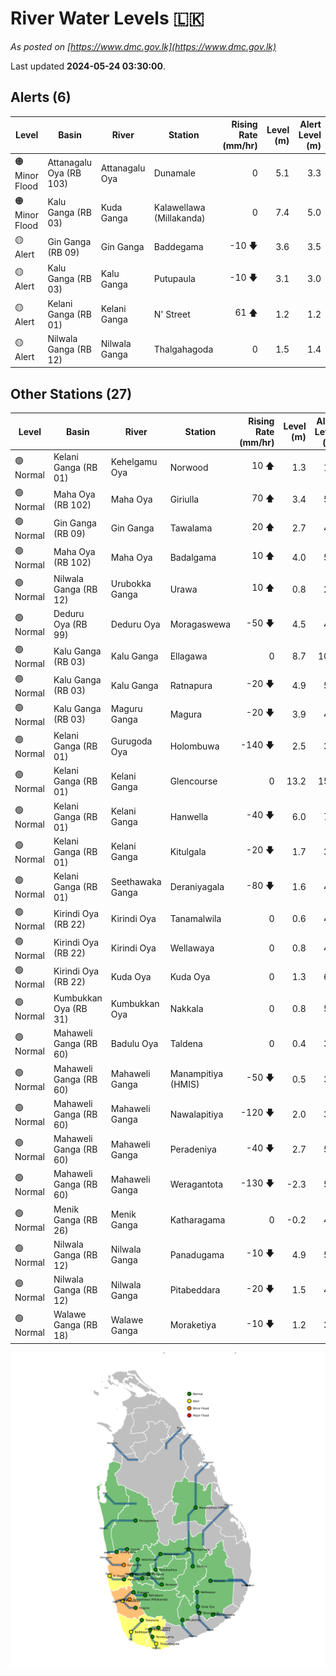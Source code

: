 # River Water Levels :sri_lanka:

*As posted on [https://www.dmc.gov.lk](https://www.dmc.gov.lk)*

Last updated **2024-05-24 03:30:00**.

## Alerts (6)

| Level | Basin | River | Station | Rising Rate (mm/hr) | Level (m) | Alert Level (m) |
|---|---|---|---|--: |--:|--:|
| 🟠 Minor Flood | Attanagalu Oya (RB 103) | Attanagalu Oya | Dunamale | 0  | 5.1 | 3.3 |
| 🟠 Minor Flood | Kalu Ganga (RB 03) | Kuda Ganga | Kalawellawa (Millakanda) | 0  | 7.4 | 5.0 |
| 🟡 Alert | Gin Ganga (RB 09) | Gin Ganga | Baddegama | -10 🡇 | 3.6 | 3.5 |
| 🟡 Alert | Kalu Ganga (RB 03) | Kalu Ganga | Putupaula | -10 🡇 | 3.1 | 3.0 |
| 🟡 Alert | Kelani Ganga (RB 01) | Kelani Ganga | N' Street | 61 🡅 | 1.2 | 1.2 |
| 🟡 Alert | Nilwala Ganga (RB 12) | Nilwala Ganga | Thalgahagoda | 0  | 1.5 | 1.4 |

## Other Stations (27)

| Level | Basin | River | Station | Rising Rate (mm/hr) | Level (m) | Alert Level (m) | Time to Alert |
|---|---|---|---|--: |--:|--:|---|
| 🟢 Normal | Kelani Ganga (RB 01) | Kehelgamu Oya | Norwood | 10 🡅 | 1.3 | 1.5 | 20.0 ⏳ |
| 🟢 Normal | Maha Oya (RB 102) | Maha Oya | Giriulla | 70 🡅 | 3.4 | 5.5 | 30.0 ⏳ |
| 🟢 Normal | Gin Ganga (RB 09) | Gin Ganga | Tawalama | 20 🡅 | 2.7 | 4.0 | 64.5 ⏳ |
| 🟢 Normal | Maha Oya (RB 102) | Maha Oya | Badalgama | 10 🡅 | 4.0 | 5.0 | 95.0 ⏳ |
| 🟢 Normal | Nilwala Ganga (RB 12) | Urubokka Ganga | Urawa | 10 🡅 | 0.8 | 2.5 | 168.0 ⏳ |
| 🟢 Normal | Deduru Oya (RB 99) | Deduru Oya | Moragaswewa | -50 🡇 | 4.5 | 4.8 | 🟢 |
| 🟢 Normal | Kalu Ganga (RB 03) | Kalu Ganga | Ellagawa | 0  | 8.7 | 10.0 | 🟢 |
| 🟢 Normal | Kalu Ganga (RB 03) | Kalu Ganga | Ratnapura | -20 🡇 | 4.9 | 5.2 | 🟢 |
| 🟢 Normal | Kalu Ganga (RB 03) | Maguru Ganga | Magura | -20 🡇 | 3.9 | 4.0 | 🟢 |
| 🟢 Normal | Kelani Ganga (RB 01) | Gurugoda Oya | Holombuwa | -140 🡇 | 2.5 | 3.0 | 🟢 |
| 🟢 Normal | Kelani Ganga (RB 01) | Kelani Ganga | Glencourse | 0  | 13.2 | 15.0 | 🟢 |
| 🟢 Normal | Kelani Ganga (RB 01) | Kelani Ganga | Hanwella | -40 🡇 | 6.0 | 7.0 | 🟢 |
| 🟢 Normal | Kelani Ganga (RB 01) | Kelani Ganga | Kitulgala | -20 🡇 | 1.7 | 3.0 | 🟢 |
| 🟢 Normal | Kelani Ganga (RB 01) | Seethawaka Ganga | Deraniyagala | -80 🡇 | 1.6 | 4.8 | 🟢 |
| 🟢 Normal | Kirindi Oya (RB 22) | Kirindi Oya | Tanamalwila | 0  | 0.6 | 4.0 | 🟢 |
| 🟢 Normal | Kirindi Oya (RB 22) | Kirindi Oya | Wellawaya | 0  | 0.8 | 4.4 | 🟢 |
| 🟢 Normal | Kirindi Oya (RB 22) | Kuda Oya | Kuda Oya | 0  | 1.3 | 6.9 | 🟢 |
| 🟢 Normal | Kumbukkan Oya (RB 31) | Kumbukkan Oya | Nakkala | 0  | 0.8 | 5.0 | 🟢 |
| 🟢 Normal | Mahaweli Ganga (RB 60) | Badulu Oya | Taldena | 0  | 0.4 | 3.0 | 🟢 |
| 🟢 Normal | Mahaweli Ganga (RB 60) | Mahaweli Ganga | Manampitiya (HMIS) | -50 🡇 | 0.5 | 3.0 | 🟢 |
| 🟢 Normal | Mahaweli Ganga (RB 60) | Mahaweli Ganga | Nawalapitiya | -120 🡇 | 2.0 | 3.5 | 🟢 |
| 🟢 Normal | Mahaweli Ganga (RB 60) | Mahaweli Ganga | Peradeniya | -40 🡇 | 2.7 | 5.0 | 🟢 |
| 🟢 Normal | Mahaweli Ganga (RB 60) | Mahaweli Ganga | Weragantota | -130 🡇 | -2.3 | 5.0 | 🟢 |
| 🟢 Normal | Menik Ganga (RB 26) | Menik Ganga | Katharagama | 0  | -0.2 | 4.0 | 🟢 |
| 🟢 Normal | Nilwala Ganga (RB 12) | Nilwala Ganga | Panadugama | -10 🡇 | 4.9 | 5.0 | 🟢 |
| 🟢 Normal | Nilwala Ganga (RB 12) | Nilwala Ganga | Pitabeddara | -20 🡇 | 1.5 | 4.0 | 🟢 |
| 🟢 Normal | Walawe Ganga (RB 18) | Walawe Ganga | Moraketiya | -10 🡇 | 1.2 | 3.0 | 🟢 |


<div id="river-water-level-map">

![River Water Level Map](images/river-water-level-map.png)

</div>